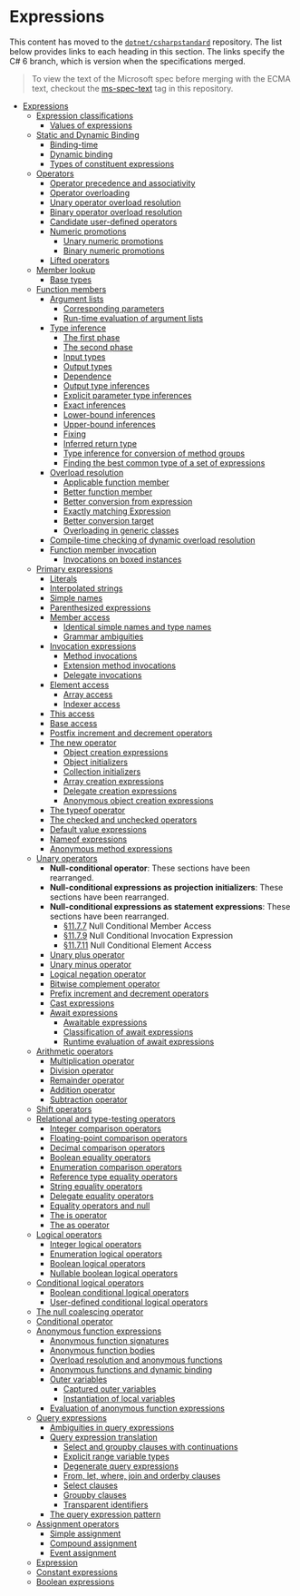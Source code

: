 # Expressions

This content has moved to the [`dotnet/csharpstandard`](https://github.com/dotnet/csharpstandard) repository.
The list below provides links to each heading in this section. The links specify the C# 6 branch, which is version when the specifications merged.

> To view the text of the Microsoft spec before merging with the ECMA text, checkout the [ms-spec-text](https://github.com/dotnet/csharplang/releases/tag/ms-spec-text) tag in this repository.

- <a id="expressions"></a>[Expressions](https://github.com/dotnet/csharpstandard/blob/draft-v6/standard/expressions.md)
  - <a id="expression-classifications"></a>[Expression classifications](https://github.com/dotnet/csharpstandard/blob/draft-v6/standard/expressions.md#112-expression-classifications)
    - <a id="values-of-expressions"></a>[Values of expressions](https://github.com/dotnet/csharpstandard/blob/draft-v6/standard/expressions.md#1122-values-of-expressions) 
  - <a id="static-and-dynamic-binding"></a>[Static and Dynamic Binding](https://github.com/dotnet/csharpstandard/blob/draft-v6/standard/expressions.md#113-static-and-dynamic-binding)
    - <a id="binding-time"></a>[Binding-time](https://github.com/dotnet/csharpstandard/blob/draft-v6/standard/expressions.md#1132-binding-time)
    - <a id="dynamic-binding"></a>[Dynamic binding](https://github.com/dotnet/csharpstandard/blob/draft-v6/standard/expressions.md#1133-dynamic-binding)
    - <a id="types-of-constituent-expressions"></a>[Types of constituent expressions](https://github.com/dotnet/csharpstandard/blob/draft-v6/standard/expressions.md#1134-types-of-subexpressions)
  - <a id="operators"></a>[Operators](https://github.com/dotnet/csharpstandard/blob/draft-v6/standard/expressions.md#114-operators)
    - <a id="operator-precedence-and-associativity"></a>[Operator precedence and associativity](https://github.com/dotnet/csharpstandard/blob/draft-v6/standard/expressions.md#1142-operator-precedence-and-associativity)
    - <a id="operator-overloading"></a>[Operator overloading](https://github.com/dotnet/csharpstandard/blob/draft-v6/standard/expressions.md#1143-operator-overloading)
    - <a id="unary-operator-overload-resolution"></a>[Unary operator overload resolution](https://github.com/dotnet/csharpstandard/blob/draft-v6/standard/expressions.md#1144-unary-operator-overload-resolution)
    - <a id="binary-operator-overload-resolution"></a>[Binary operator overload resolution](https://github.com/dotnet/csharpstandard/blob/draft-v6/standard/expressions.md#1145-binary-operator-overload-resolution)
    - <a id="candidate-user-defined-operators"></a>[Candidate user-defined operators](https://github.com/dotnet/csharpstandard/blob/draft-v6/standard/expressions.md#1146-candidate-user-defined-operators)
    - <a id="numeric-promotions"></a>[Numeric promotions](https://github.com/dotnet/csharpstandard/blob/draft-v6/standard/expressions.md#1147-numeric-promotions)
      - <a id="unary-numeric-promotions"></a>[Unary numeric promotions](https://github.com/dotnet/csharpstandard/blob/draft-v6/standard/expressions.md#11472-unary-numeric-promotions)
      - <a id="binary-numeric-promotions"></a>[Binary numeric promotions](https://github.com/dotnet/csharpstandard/blob/draft-v6/standard/expressions.md#11473-binary-numeric-promotions)
    - <a id="lifted-operators"></a>[Lifted operators](https://github.com/dotnet/csharpstandard/blob/draft-v6/standard/expressions.md#1148-lifted-operators)
  - <a id="member-lookup"></a>[Member lookup](https://github.com/dotnet/csharpstandard/blob/draft-v6/standard/expressions.md#115-member-lookup)
    - <a id="base-types"></a>[Base types](https://github.com/dotnet/csharpstandard/blob/draft-v6/standard/expressions.md#1152-base-types)
  - <a id="function-members"></a>[Function members](https://github.com/dotnet/csharpstandard/blob/draft-v6/standard/expressions.md#116-function-members)
    - <a id="argument-lists"></a>[Argument lists](https://github.com/dotnet/csharpstandard/blob/draft-v6/standard/expressions.md#1162-argument-lists)
      - <a id="corresponding-parameters"></a>[Corresponding parameters](https://github.com/dotnet/csharpstandard/blob/draft-v6/standard/expressions.md#11622-corresponding-parameters)
      - <a id="run-time-evaluation-of-argument-lists"></a>[Run-time evaluation of argument lists](https://github.com/dotnet/csharpstandard/blob/draft-v6/standard/expressions.md#11623-run-time-evaluation-of-argument-lists)
    - <a id="type-inference"></a>[Type inference](https://github.com/dotnet/csharpstandard/blob/draft-v6/standard/expressions.md#1163-type-inference)
      - <a id="the-first-phase"></a>[The first phase](https://github.com/dotnet/csharpstandard/blob/draft-v6/standard/expressions.md#11632-the-first-phase)
      - <a id="the-second-phase"></a>[The second phase](https://github.com/dotnet/csharpstandard/blob/draft-v6/standard/expressions.md#11633-the-second-phase)
      - <a id="input-types"></a>[Input types](https://github.com/dotnet/csharpstandard/blob/draft-v6/standard/expressions.md#11634-input-types)
      - <a id="output-types"></a>[Output types](https://github.com/dotnet/csharpstandard/blob/draft-v6/standard/expressions.md#11635-output-types)
      - <a id="dependence"></a>[Dependence](https://github.com/dotnet/csharpstandard/blob/draft-v6/standard/expressions.md#11636-dependence)
      - <a id="output-type-inferences"></a>[Output type inferences](https://github.com/dotnet/csharpstandard/blob/draft-v6/standard/expressions.md#11637-output-type-inferences)
      - <a id="explicit-parameter-type-inferences"></a>[Explicit parameter type inferences](https://github.com/dotnet/csharpstandard/blob/draft-v6/standard/expressions.md#11638-explicit-parameter-type-inferences)
      - <a id="exact-inferences"></a>[Exact inferences](https://github.com/dotnet/csharpstandard/blob/draft-v6/standard/expressions.md#11639-exact-inferences)
      - <a id="lower-bound-inferences"></a>[Lower-bound inferences](https://github.com/dotnet/csharpstandard/blob/draft-v6/standard/expressions.md#116310-lower-bound-inferences)
      - <a id="upper-bound-inferences"></a>[Upper-bound inferences](https://github.com/dotnet/csharpstandard/blob/draft-v6/standard/expressions.md#116311-upper-bound-inferences)
      - <a id="fixing"></a>[Fixing](https://github.com/dotnet/csharpstandard/blob/draft-v6/standard/expressions.md#116312-fixing)
      - <a id="inferred-return-type"></a>[Inferred return type](https://github.com/dotnet/csharpstandard/blob/draft-v6/standard/expressions.md#116313-inferred-return-type)
      - <a id="type-inference-for-conversion-of-method-groups"></a>[Type inference for conversion of method groups](https://github.com/dotnet/csharpstandard/blob/draft-v6/standard/expressions.md#116314-type-inference-for-conversion-of-method-groups)
      - <a id="finding-the-best-common-type-of-a-set-of-expressions"></a>[Finding the best common type of a set of expressions](https://github.com/dotnet/csharpstandard/blob/draft-v6/standard/expressions.md#116315-finding-the-best-common-type-of-a-set-of-expressions)
    - <a id="overload-resolution"></a>[Overload resolution](https://github.com/dotnet/csharpstandard/blob/draft-v6/standard/expressions.md#1164-overload-resolution)
      - <a id="applicable-function-member"></a>[Applicable function member](https://github.com/dotnet/csharpstandard/blob/draft-v6/standard/expressions.md#11642-applicable-function-member)
      - <a id="better-function-member"></a>[Better function member](https://github.com/dotnet/csharpstandard/blob/draft-v6/standard/expressions.md#11643-better-function-member)
      - <a id="better-conversion-from-expression"></a>[Better conversion from expression](https://github.com/dotnet/csharpstandard/blob/draft-v6/standard/expressions.md#11644-better-conversion-from-expression)
      - <a id="exactly-matching-expression"></a>[Exactly matching Expression](https://github.com/dotnet/csharpstandard/blob/draft-v6/standard/expressions.md#11645-better-conversion-from-expression)
      - <a id="better-conversion-target"></a>[Better conversion target](https://github.com/dotnet/csharpstandard/blob/draft-v6/standard/expressions.md#11646-better-conversion-target)
      - <a id="overloading-in-generic-classes"></a>[Overloading in generic classes](https://github.com/dotnet/csharpstandard/blob/draft-v6/standard/expressions.md#11647-overloading-in-generic-classes)
    - <a id="compile-time-checking-of-dynamic-overload-resolution"></a>[Compile-time checking of dynamic overload resolution](https://github.com/dotnet/csharpstandard/blob/draft-v6/standard/expressions.md#1165-compile-time-checking-of-dynamic-member-invocation)
    - <a id="function-member-invocation"></a>[Function member invocation](https://github.com/dotnet/csharpstandard/blob/draft-v6/standard/expressions.md#1166-function-member-invocation)
      - <a id="invocations-on-boxed-instances"></a>[Invocations on boxed instances](https://github.com/dotnet/csharpstandard/blob/draft-v6/standard/expressions.md#11662-invocations-on-boxed-instances)
  - <a id="primary-expressions"></a>[Primary expressions](https://github.com/dotnet/csharpstandard/blob/draft-v6/standard/expressions.md#117-primary-expressions)
    - <a id="literals"></a>[Literals](https://github.com/dotnet/csharpstandard/blob/draft-v6/standard/expressions.md#1172-literals)
    - <a id="interpolated-strings"></a>[Interpolated strings](https://github.com/dotnet/csharpstandard/blob/draft-v6/standard/expressions.md#1173-interpolated-string-expressions)
    - <a id="simple-names"></a>[Simple names](https://github.com/dotnet/csharpstandard/blob/draft-v6/standard/expressions.md#1174-simple-names)
    - <a id="parenthesized-expressions"></a>[Parenthesized expressions](https://github.com/dotnet/csharpstandard/blob/draft-v6/standard/expressions.md#1175-parenthesized-expressions)
    - <a id="member-access"></a>[Member access](https://github.com/dotnet/csharpstandard/blob/draft-v6/standard/expressions.md#1176-member-access)
      - <a id="identical-simple-names-and-type-names"></a>[Identical simple names and type names](https://github.com/dotnet/csharpstandard/blob/draft-v6/standard/expressions.md#11762-identical-simple-names-and-type-names)
      - <a id="grammar-ambiguities"></a>[Grammar ambiguities](https://github.com/dotnet/csharpstandard/blob/draft-v6/standard/lexical-structure.md#625-grammar-ambiguities)
    - <a id="invocation-expressions"></a>[Invocation expressions](https://github.com/dotnet/csharpstandard/blob/draft-v6/standard/expressions.md#1178-invocation-expressions)
      - <a id="method-invocations"></a>[Method invocations](https://github.com/dotnet/csharpstandard/blob/draft-v6/standard/expressions.md#11782-method-invocations)
      - <a id="extension-method-invocations"></a>[Extension method invocations](https://github.com/dotnet/csharpstandard/blob/draft-v6/standard/expressions.md#11783-extension-method-invocations)
      - <a id="delegate-invocations"></a>[Delegate invocations](https://github.com/dotnet/csharpstandard/blob/draft-v6/standard/expressions.md#11784-delegate-invocations)
    - <a id="element-access"></a>[Element access](https://github.com/dotnet/csharpstandard/blob/draft-v6/standard/expressions.md#11710-element-access)
      - <a id="array-access"></a>[Array access](https://github.com/dotnet/csharpstandard/blob/draft-v6/standard/expressions.md#117102-array-access)
      - <a id="indexer-access"></a>[Indexer access](https://github.com/dotnet/csharpstandard/blob/draft-v6/standard/expressions.md#117103-indexer-access)
    - <a id="this-access"></a>[This access](https://github.com/dotnet/csharpstandard/blob/draft-v6/standard/expressions.md#11712-this-access)
    - <a id="base-access"></a>[Base access](https://github.com/dotnet/csharpstandard/blob/draft-v6/standard/expressions.md#11713-base-access)
    - <a id="postfix-increment-and-decrement-operators"></a>[Postfix increment and decrement operators](https://github.com/dotnet/csharpstandard/blob/draft-v6/standard/expressions.md#11714-postfix-increment-and-decrement-operators)
    - <a id="the-new-operator"></a>[The new operator](https://github.com/dotnet/csharpstandard/blob/draft-v6/standard/expressions.md#11715-the-new-operator)
      - <a id="object-creation-expressions"></a>[Object creation expressions](https://github.com/dotnet/csharpstandard/blob/draft-v6/standard/expressions.md#117152-object-creation-expressions)
      - <a id="object-initializers"></a>[Object initializers](https://github.com/dotnet/csharpstandard/blob/draft-v6/standard/expressions.md#117153-object-initializers)
      - <a id="collection-initializers"></a>[Collection initializers](https://github.com/dotnet/csharpstandard/blob/draft-v6/standard/expressions.md#117154-collection-initializers)
      - <a id="array-creation-expressions"></a>[Array creation expressions](https://github.com/dotnet/csharpstandard/blob/draft-v6/standard/expressions.md#117155-array-creation-expressions)
      - <a id="delegate-creation-expressions"></a>[Delegate creation expressions](https://github.com/dotnet/csharpstandard/blob/draft-v6/standard/expressions.md#117156-delegate-creation-expressions)
      - <a id="anonymous-object-creation-expressions"></a>[Anonymous object creation expressions](https://github.com/dotnet/csharpstandard/blob/draft-v6/standard/expressions.md#117157-anonymous-object-creation-expressions)
    - <a id="the-typeof-operator"></a>[The typeof operator](https://github.com/dotnet/csharpstandard/blob/draft-v6/standard/expressions.md#11716-the-typeof-operator)
    - <a id="the-checked-and-unchecked-operators"></a>[The checked and unchecked operators](https://github.com/dotnet/csharpstandard/blob/draft-v6/standard/expressions.md#11718-the-checked-and-unchecked-operators)
    - <a id="default-value-expressions"></a>[Default value expressions](https://github.com/dotnet/csharpstandard/blob/draft-v6/standard/expressions.md#11719-default-value-expressions)
    - <a id="nameof-expressions"></a>[Nameof expressions](https://github.com/dotnet/csharpstandard/blob/draft-v6/standard/expressions.md#11720-nameof-expressions)
    - <a id="anonymous-method-expressions"></a>[Anonymous method expressions](https://github.com/dotnet/csharpstandard/blob/draft-v6/standard/expressions.md#11721-anonymous-method-expressions)
  - <a id="unary-operators"></a>[Unary operators](https://github.com/dotnet/csharpstandard/blob/draft-v6/standard/expressions.md#118-unary-operators)
    - <a id="null-conditional-operator"></a>**Null-conditional operator**: These sections have been rearranged.
    - <a id="null-conditional-expressions-as-projection-initializers"></a>**Null-conditional expressions as projection initializers**: These sections have been rearranged.
    - <a id="null-conditional-expressions-as-statement-expressions"></a>**Null-conditional expressions as statement expressions**: These sections have been rearranged.
      - [§11.7.7](https://github.com/dotnet/csharpstandard/blob/draft-v6/standard/expressions.md#1177-null-conditional-member-access)  Null Conditional Member Access
      - [§11.7.9](https://github.com/dotnet/csharpstandard/blob/draft-v6/standard/expressions.md#1179-null-conditional-invocation-expression)  Null Conditional Invocation Expression
      - [§11.7.11](https://github.com/dotnet/csharpstandard/blob/draft-v6/standard/expressions.md#11711-null-conditional-element-access)  Null Conditional Element Access
    - <a id="unary-plus-operator"></a>[Unary plus operator](https://github.com/dotnet/csharpstandard/blob/draft-v6/standard/expressions.md#1182-unary-plus-operator)
    - <a id="unary-minus-operator"></a>[Unary minus operator](https://github.com/dotnet/csharpstandard/blob/draft-v6/standard/expressions.md#1183-unary-minus-operator)
    - <a id="logical-negation-operator"></a>[Logical negation operator](https://github.com/dotnet/csharpstandard/blob/draft-v6/standard/expressions.md#1184-logical-negation-operator)
    - <a id="bitwise-complement-operator"></a>[Bitwise complement operator](https://github.com/dotnet/csharpstandard/blob/draft-v6/standard/expressions.md#1185-bitwise-complement-operator)
    - <a id="prefix-increment-and-decrement-operators"></a>[Prefix increment and decrement operators](https://github.com/dotnet/csharpstandard/blob/draft-v6/standard/expressions.md#1186-prefix-increment-and-decrement-operators)
    - <a id="cast-expressions"></a>[Cast expressions](https://github.com/dotnet/csharpstandard/blob/draft-v6/standard/expressions.md#1187-cast-expressions)
    - <a id="await-expressions"></a>[Await expressions](https://github.com/dotnet/csharpstandard/blob/draft-v6/standard/expressions.md#1188-await-expressions)
      - <a id="awaitable-expressions"></a>[Awaitable expressions](https://github.com/dotnet/csharpstandard/blob/draft-v6/standard/expressions.md#11882-awaitable-expressions)
      - <a id="classification-of-await-expressions"></a>[Classification of await expressions](https://github.com/dotnet/csharpstandard/blob/draft-v6/standard/expressions.md#11883-classification-of-await-expressions)
      - <a id="runtime-evaluation-of-await-expressions"></a>[Runtime evaluation of await expressions](https://github.com/dotnet/csharpstandard/blob/draft-v6/standard/expressions.md#11884-run-time-evaluation-of-await-expressions)
  - <a id="arithmetic-operators"></a>[Arithmetic operators](https://github.com/dotnet/csharpstandard/blob/draft-v6/standard/expressions.md#119-arithmetic-operators)
    - <a id="multiplication-operator"></a>[Multiplication operator](https://github.com/dotnet/csharpstandard/blob/draft-v6/standard/expressions.md#1192-multiplication-operator)
    - <a id="division-operator"></a>[Division operator](https://github.com/dotnet/csharpstandard/blob/draft-v6/standard/expressions.md#1193-division-operator)
    - <a id="remainder-operator"></a>[Remainder operator](https://github.com/dotnet/csharpstandard/blob/draft-v6/standard/expressions.md#1194-remainder-operator)
    - <a id="addition-operator"></a>[Addition operator](https://github.com/dotnet/csharpstandard/blob/draft-v6/standard/expressions.md#1195-addition-operator)
    - <a id="subtraction-operator"></a>[Subtraction operator](https://github.com/dotnet/csharpstandard/blob/draft-v6/standard/expressions.md#1196-subtraction-operator)
  - <a id="shift-operators"></a>[Shift operators](https://github.com/dotnet/csharpstandard/blob/draft-v6/standard/expressions.md#1110-shift-operators)
  - <a id="relational-and-type-testing-operators"></a>[Relational and type-testing operators](https://github.com/dotnet/csharpstandard/blob/draft-v6/standard/expressions.md#1111-relational-and-type-testing-operators)
    - <a id="integer-comparison-operators"></a>[Integer comparison operators](https://github.com/dotnet/csharpstandard/blob/draft-v6/standard/expressions.md#11112-integer-comparison-operators)
    - <a id="floating-point-comparison-operators"></a>[Floating-point comparison operators](https://github.com/dotnet/csharpstandard/blob/draft-v6/standard/expressions.md#11113-floating-point-comparison-operators)
    - <a id="decimal-comparison-operators"></a>[Decimal comparison operators](https://github.com/dotnet/csharpstandard/blob/draft-v6/standard/expressions.md#11114-decimal-comparison-operators)
    - <a id="boolean-equality-operators"></a>[Boolean equality operators](https://github.com/dotnet/csharpstandard/blob/draft-v6/standard/expressions.md#11115-boolean-equality-operators)
    - <a id="enumeration-comparison-operators"></a>[Enumeration comparison operators](https://github.com/dotnet/csharpstandard/blob/draft-v6/standard/expressions.md#11116-enumeration-comparison-operators)
    - <a id="reference-type-equality-operators"></a>[Reference type equality operators](https://github.com/dotnet/csharpstandard/blob/draft-v6/standard/expressions.md#11117-reference-type-equality-operators)
    - <a id="string-equality-operators"></a>[String equality operators](https://github.com/dotnet/csharpstandard/blob/draft-v6/standard/expressions.md#11118-string-equality-operators)
    - <a id="delegate-equality-operators"></a>[Delegate equality operators](https://github.com/dotnet/csharpstandard/blob/draft-v6/standard/expressions.md#11119-delegate-equality-operators)
    - <a id="equality-operators-and-null"></a>[Equality operators and null](https://github.com/dotnet/csharpstandard/blob/draft-v6/standard/expressions.md#111110-equality-operators-between-nullable-value-types-and-the-null-literal)
    - <a id="the-is-operator"></a>[The is operator](https://github.com/dotnet/csharpstandard/blob/draft-v6/standard/expressions.md#111111-the-is-operator)
    - <a id="the-as-operator"></a>[The as operator](https://github.com/dotnet/csharpstandard/blob/draft-v6/standard/expressions.md#111112-the-as-operator)
  - <a id="logical-operators"></a>[Logical operators](https://github.com/dotnet/csharpstandard/blob/draft-v6/standard/expressions.md#1112-logical-operators)
    - <a id="integer-logical-operators"></a>[Integer logical operators](https://github.com/dotnet/csharpstandard/blob/draft-v6/standard/expressions.md#11122-integer-logical-operators)
    - <a id="enumeration-logical-operators"></a>[Enumeration logical operators](https://github.com/dotnet/csharpstandard/blob/draft-v6/standard/expressions.md#11123-enumeration-logical-operators)
    - <a id="boolean-logical-operators"></a>[Boolean logical operators](https://github.com/dotnet/csharpstandard/blob/draft-v6/standard/expressions.md#11124-boolean-logical-operators)
    - <a id="nullable-boolean-logical-operators"></a>[Nullable boolean logical operators](https://github.com/dotnet/csharpstandard/blob/draft-v6/standard/expressions.md#11125-nullable-boolean--and--operators)
  - <a id="conditional-logical-operators"></a>[Conditional logical operators](https://github.com/dotnet/csharpstandard/blob/draft-v6/standard/expressions.md#1113-conditional-logical-operators)
    - <a id="boolean-conditional-logical-operators"></a>[Boolean conditional logical operators](https://github.com/dotnet/csharpstandard/blob/draft-v6/standard/expressions.md#11132-boolean-conditional-logical-operators)
    - <a id="user-defined-conditional-logical-operators"></a>[User-defined conditional logical operators](https://github.com/dotnet/csharpstandard/blob/draft-v6/standard/expressions.md#11133-user-defined-conditional-logical-operators)
  - <a id="the-null-coalescing-operator"></a>[The null coalescing operator](https://github.com/dotnet/csharpstandard/blob/draft-v6/standard/expressions.md#1114-the-null-coalescing-operator)
  - <a id="conditional-operator"></a>[Conditional operator](https://github.com/dotnet/csharpstandard/blob/draft-v6/standard/expressions.md#1115-conditional-operator)
  - <a id="anonymous-function-expressions"></a>[Anonymous function expressions](https://github.com/dotnet/csharpstandard/blob/draft-v6/standard/expressions.md#1116-anonymous-function-expressions)
    - <a id="anonymous-function-signatures"></a>[Anonymous function signatures](https://github.com/dotnet/csharpstandard/blob/draft-v6/standard/expressions.md#11162-anonymous-function-signatures)
    - <a id="anonymous-function-bodies"></a>[Anonymous function bodies](https://github.com/dotnet/csharpstandard/blob/draft-v6/standard/expressions.md#11163-anonymous-function-bodies)
    - <a id="overload-resolution-and-anonymous-functions"></a>[Overload resolution and anonymous functions](https://github.com/dotnet/csharpstandard/blob/draft-v6/standard/expressions.md#11164-overload-resolution)
    - <a id="anonymous-functions-and-dynamic-binding"></a>[Anonymous functions and dynamic binding](https://github.com/dotnet/csharpstandard/blob/draft-v6/standard/expressions.md#11165-anonymous-functions-and-dynamic-binding)
    - <a id="outer-variables"></a>[Outer variables](https://github.com/dotnet/csharpstandard/blob/draft-v6/standard/expressions.md#11166-outer-variables)
      - <a id="captured-outer-variables"></a>[Captured outer variables](https://github.com/dotnet/csharpstandard/blob/draft-v6/standard/expressions.md#111662-captured-outer-variables)
      - <a id="instantiation-of-local-variables"></a>[Instantiation of local variables](https://github.com/dotnet/csharpstandard/blob/draft-v6/standard/expressions.md#111663-instantiation-of-local-variables)
    - <a id="evaluation-of-anonymous-function-expressions"></a>[Evaluation of anonymous function expressions](https://github.com/dotnet/csharpstandard/blob/draft-v6/standard/expressions.md#11167-evaluation-of-anonymous-function-expressions)
  - <a id="query-expressions"></a>[Query expressions](https://github.com/dotnet/csharpstandard/blob/draft-v6/standard/expressions.md#1117-query-expressions)
    - <a id="ambiguities-in-query-expressions"></a>[Ambiguities in query expressions](https://github.com/dotnet/csharpstandard/blob/draft-v6/standard/expressions.md#11172-ambiguities-in-query-expressions)
    - <a id="query-expression-translation"></a>[Query expression translation](https://github.com/dotnet/csharpstandard/blob/draft-v6/standard/expressions.md#11173-query-expression-translation)
      - <a id="select-and-groupby-clauses-with-continuations"></a>[Select and groupby clauses with continuations](https://github.com/dotnet/csharpstandard/blob/draft-v6/standard/expressions.md#111732-select-and-group--by-clauses-with-continuations)
      - <a id="explicit-range-variable-types"></a>[Explicit range variable types](https://github.com/dotnet/csharpstandard/blob/draft-v6/standard/expressions.md#111733-explicit-range-variable-types)
      - <a id="degenerate-query-expressions"></a>[Degenerate query expressions](https://github.com/dotnet/csharpstandard/blob/draft-v6/standard/expressions.md#111734-degenerate-query-expressions)
      - <a id="from-let-where-join-and-orderby-clauses"></a>[From, let, where, join and orderby clauses](https://github.com/dotnet/csharpstandard/blob/draft-v6/standard/expressions.md#111735-from-let-where-join-and-orderby-clauses)
      - <a id="select-clauses"></a>[Select clauses](https://github.com/dotnet/csharpstandard/blob/draft-v6/standard/expressions.md#111736-select-clauses)
      - <a id="groupby-clauses"></a>[Groupby clauses](https://github.com/dotnet/csharpstandard/blob/draft-v6/standard/expressions.md#111737-group-clauses)
      - <a id="transparent-identifiers"></a>[Transparent identifiers](https://github.com/dotnet/csharpstandard/blob/draft-v6/standard/expressions.md#111738-transparent-identifiers)
    - <a id="the-query-expression-pattern"></a>[The query expression pattern](https://github.com/dotnet/csharpstandard/blob/draft-v6/standard/expressions.md#11174-the-query-expression-pattern)
  - <a id="assignment-operators"></a>[Assignment operators](https://github.com/dotnet/csharpstandard/blob/draft-v6/standard/expressions.md#1118-assignment-operators)
    - <a id="simple-assignment"></a>[Simple assignment](https://github.com/dotnet/csharpstandard/blob/draft-v6/standard/expressions.md#11182-simple-assignment)
    - <a id="compound-assignment"></a>[Compound assignment](https://github.com/dotnet/csharpstandard/blob/draft-v6/standard/expressions.md#11183-compound-assignment)
    - <a id="event-assignment"></a>[Event assignment](https://github.com/dotnet/csharpstandard/blob/draft-v6/standard/expressions.md#11184-event-assignment)
  - <a id="expression"></a>[Expression](https://github.com/dotnet/csharpstandard/blob/draft-v6/standard/expressions.md#1119-expression)
  - <a id="constant-expressions"></a>[Constant expressions](https://github.com/dotnet/csharpstandard/blob/draft-v6/standard/expressions.md#1120-constant-expressions)
  - <a id="boolean-expressions"></a>[Boolean expressions](https://github.com/dotnet/csharpstandard/blob/draft-v6/standard/expressions.md#1121-boolean-expressions)
